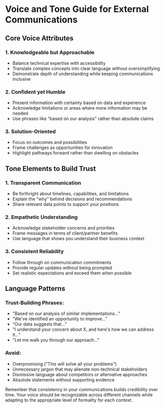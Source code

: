 # Voice and Tone Guide for External Communications

## Core Voice Attributes

### 1. **Knowledgeable but Approachable**
- Balance technical expertise with accessibility
- Translate complex concepts into clear language without oversimplifying
- Demonstrate depth of understanding while keeping communications inclusive

### 2. **Confident yet Humble**
- Present information with certainty based on data and experience
- Acknowledge limitations or areas where more information may be needed
- Use phrases like "based on our analysis" rather than absolute claims

### 3. **Solution-Oriented**
- Focus on outcomes and possibilities
- Frame challenges as opportunities for innovation
- Highlight pathways forward rather than dwelling on obstacles

## Tone Elements to Build Trust

### 1. **Transparent Communication**
- Be forthright about timelines, capabilities, and limitations
- Explain the "why" behind decisions and recommendations
- Share relevant data points to support your positions

### 2. **Empathetic Understanding**
- Acknowledge stakeholder concerns and priorities
- Frame messages in terms of client/partner benefits
- Use language that shows you understand their business context

### 3. **Consistent Reliability**
- Follow through on communication commitments
- Provide regular updates without being prompted
- Set realistic expectations and exceed them when possible

## Language Patterns

### Trust-Building Phrases:
- "Based on our analysis of similar implementations..."
- "We've identified an opportunity to improve..."
- "Our data suggests that..."
- "I understand your concern about X, and here's how we can address it..."
- "Let me walk you through our approach..."

### Avoid:
- Overpromising ("This will solve all your problems")
- Unnecessary jargon that may alienate non-technical stakeholders
- Dismissive language about competitors or alternative approaches
- Absolute statements without supporting evidence

Remember that consistency in your communications builds credibility over time. Your voice should be recognizable across different channels while adapting to the appropriate level of formality for each context.
